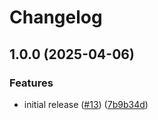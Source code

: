 # Changelog

## 1.0.0 (2025-04-06)


### Features

* initial release ([#13](https://github.com/jonmatum/react-headless-menu/issues/13)) ([7b9b34d](https://github.com/jonmatum/react-headless-menu/commit/7b9b34d76ad437348da0098bcf2f8bc76496d7c4))
